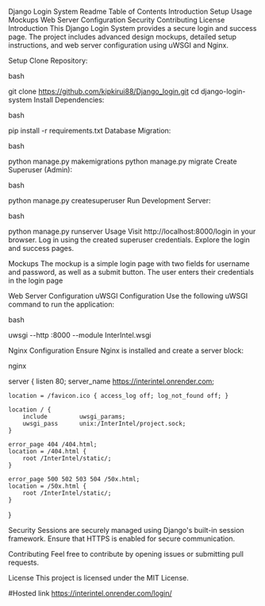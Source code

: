 Django Login System Readme
Table of Contents
Introduction
Setup
Usage
Mockups
Web Server Configuration
Security
Contributing
License
Introduction
This Django Login System provides a secure login and success page. The project includes advanced design mockups, detailed setup instructions, and web server configuration using uWSGI and Nginx.

Setup
Clone Repository:

bash

git clone https://github.com/kipkirui88/Django_login.git
cd django-login-system
Install Dependencies:

bash

pip install -r requirements.txt
Database Migration:

bash

python manage.py makemigrations
python manage.py migrate
Create Superuser (Admin):

bash

python manage.py createsuperuser
Run Development Server:

bash

python manage.py runserver
Usage
Visit http://localhost:8000/login in your browser. Log in using the created superuser credentials. Explore the login and success pages.

Mockups
The mockup is a simple login page with two fields for username and password, as well as a submit button. The user enters their credentials in the login page 

Web Server Configuration
uWSGI Configuration
Use the following uWSGI command to run the application:

bash

uwsgi --http :8000 --module InterIntel.wsgi

Nginx Configuration
Ensure Nginx is installed and create a server block:

nginx

server {
    listen 80;
    server_name https://interintel.onrender.com;

    location = /favicon.ico { access_log off; log_not_found off; }

    location / {
        include         uwsgi_params;
        uwsgi_pass      unix:/InterIntel/project.sock;
    }

    error_page 404 /404.html;
    location = /404.html {
        root /InterIntel/static/;
    }

    error_page 500 502 503 504 /50x.html;
    location = /50x.html {
        root /InterIntel/static/;
    }
}

Security
Sessions are securely managed using Django's built-in session framework. Ensure that HTTPS is enabled for secure communication.

Contributing
Feel free to contribute by opening issues or submitting pull requests.

License
This project is licensed under the MIT License.

#Hosted link
https://interintel.onrender.com/login/